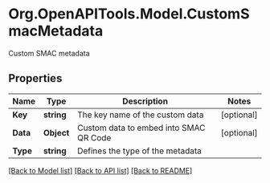 # Org.OpenAPITools.Model.CustomSmacMetadata
Custom SMAC metadata

## Properties

Name | Type | Description | Notes
------------ | ------------- | ------------- | -------------
**Key** | **string** | The key name of the custom data | [optional] 
**Data** | **Object** | Custom data to embed into SMAC QR Code | [optional] 
**Type** | **string** | Defines the type of the metadata | 

[[Back to Model list]](../README.md#documentation-for-models) [[Back to API list]](../README.md#documentation-for-api-endpoints) [[Back to README]](../README.md)

